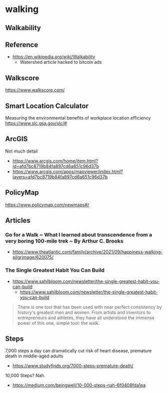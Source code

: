 # walking


## Walkability

## Reference

* https://en.wikipedia.org/wiki/Walkability
  * Watershed article hacked to bitcoin ads

## Walkscore

https://www.walkscore.com/


## Smart Location Calculator

Measuring the environmental benefits of workplace location efficiency
https://www.slc.gsa.gov/slc/#

## ArcGIS

Not much detail

* https://www.arcgis.com/home/item.html?id=afd7bc8719b84fa897cd6a651c96d37b
* https://www.arcgis.com/apps/mapviewer/index.html?layers=afd7bc8719b84fa897cd6a651c96d37b

## PolicyMap

https://www.policymap.com/newmaps#/

## Articles

### Go for a Walk ~ What I learned about transcendence from a very boring 100-mile trek ~ By Arthur C. Brooks
* https://www.theatlantic.com/family/archive/2021/09/happiness-walking-pilgrimage/620075/

### The Single Greatest Habit You Can Build

* https://www.sahilbloom.com/newsletter/the-single-greatest-habit-you-can-build
  * https://www.sahilbloom.com/newsletter/the-single-greatest-habit-you-can-build
>There is one tool that has been used with near perfect consistency by history's greatest men and women. From artists and inventors to entrepreneurs and athletes, they have all understood the immense power of this one, simple tool: the walk.

## Steps

7,000 steps a day can dramatically cut risk of heart disease, premature death in middle-aged adults
* https://www.studyfinds.org/7000-steps-premature-death/

10,000 Steps? Nah.

* https://medium.com/beingwell/10-000-steps-nah-6f0408fda1ea
